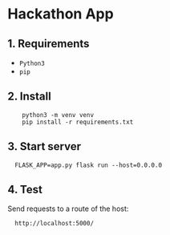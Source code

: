 # Hackathon App

## 1. Requirements
- `Python3`
- `pip`
   
## 2. Install
```
    python3 -m venv venv
    pip install -r requirements.txt
```

## 3. Start server

  ```
    FLASK_APP=app.py flask run --host=0.0.0.0
  ```
    
## 4. Test

  Send requests to a route of the host:
  ```
    http://localhost:5000/
  ```
